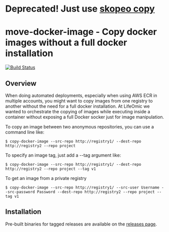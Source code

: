 # Deprecated! Just use [skopeo copy](https://github.com/containers/skopeo#copying-images)

# move-docker-image - Copy docker images without a full docker installation
[![Build Status](https://travis-ci.org/jkroepke/copy-docker-image.svg?branch=master)](https://travis-ci.org/jkroepke/copy-docker-image)

## Overview

When doing automated deployments, especially when using AWS ECR in multiple accounts, you might want to copy images from one registry to another without the need for a full docker installation. At LifeOmic we wanted to orchestrate the copying of images while executing inside a container without exposing a full Docker socker just for image manipulation.

To copy an image between two anonymous repositories, you can use a command line like:

```
$ copy-docker-image --src-repo http://registry1/ --dest-repo http://registry2 --repo project
```

To specify an image tag, just add a --tag argument like:

```
$ copy-docker-image --src-repo http://registry1/ --dest-repo http://registry2 --repo project --tag v1
```

To get an image from a private registry

```
$ copy-docker-image --src-repo http://registry1/ --src-user Username --src-password Password --dest-repo http://registry2 --repo project --tag v1
```

## Installation

Pre-built binaries for tagged releases are available on the [releases page](https://github.com/jkroepke/copy-docker-image/releases).
